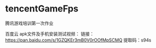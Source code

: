 # tencentGameFps
腾讯游戏培训第一次作业

百度云 apk文件及手机安装测试视频：
链接：https://pan.baidu.com/s/1GZQKEr3mB0V0rOOfMpSCMQ 
提取码：s94s
